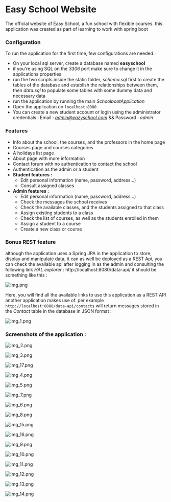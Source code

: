 # Easy School Website
The official website of Easy School, a fun school with flexible courses. this application was created as part of learning to work with spring boot

### Configuration

To run the application for the first time, few configurations are needed :

- On your local sql server, create a database named **easyschool**
- if you're using SQL on the *3306* port make sure to change it in the applications properties
- run the two scripts inside the static folder, *schema.sql* first to create the tables of the database and establish the relationships between them, then *data.sql* to populate some tables with some dummy data and necessary data
- run the application by running the main *SchoolbootApplication*
- Open the application on `localhost:8080`
- You can create a new student account or login using the administrator credentials : Email : *admin@eazyschool.com* && Password : *admin*

### Features 

- Info about the school, the courses, and the professors in the home page
- Courses page and courses categories
- A holidays list page
- About page with more information
- Contact forum with no authentication to contact the school
- Authentication as the admin or a student
- **Student features :**
  - Edit personal information (name, password, address...)
  - Consult assigned classes
- **Admin features :**
  - Edit personal information (name, password, address...)
  - Check the messages the school receives
  - Check the available classes, and the students assigned to that class
  - Assign existing students to a class
  - Check the list of courses, as well as the students enrolled in them
  - Assign a student to a course
  - Create a new class or course

### Bonus REST feature

although the application uses a Spring JPA in the application to store, display and manipulate data,
it can as well be deployed as a REST Api, you can check the available api after
logging in as the admin and consulting the following link *HAL explorer* : http://localhost:8080/data-api/
it should be something like this :

![img.png](img.png)

Here, you will find all the available links to use this application as a REST API another application makes use of.
per example `http://localhost:8080/data-api/contacts` will return messages stored in the *Contact* table in the database in JSON format :

![img_1.png](img_1.png)


### Screenshots of the application :

![img_2.png](img_2.png)

![img_3.png](img_3.png)

![img_17.png](img_17.png)

![img_4.png](img_4.png)

![img_5.png](img_5.png)

![img_7.png](img_7.png)

![img_6.png](img_6.png)

![img_8.png](img_8.png)

![img_15.png](img_15.png)

![img_16.png](img_16.png)

![img_9.png](img_9.png)

![img_10.png](img_10.png)

![img_11.png](img_11.png)

![img_12.png](img_12.png)

![img_13.png](img_13.png)

![img_14.png](img_14.png)